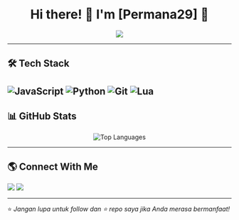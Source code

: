 <h1 align="center">Hi there! 👋 I'm [Permana29] 🚀</h1>
<p align="center">
  <img src="https://readme-typing-svg.herokuapp.com?font=Fira+Code&size=22&pause=1000&color=FF5733&center=true&vCenter=true&width=600&lines=Full-Stack+Developer;Open-Source+Contributor;Always+Learning+New+Things!">
</p>

---

## 🛠️ Tech Stack 
![JavaScript](https://img.shields.io/badge/JavaScript-F7DF1E?style=for-the-badge&logo=javascript&logoColor=black) ![Python](https://img.shields.io/badge/Python-3776AB?style=for-the-badge&logo=python&logoColor=white) ![Git](https://img.shields.io/badge/Git-F05032?style=for-the-badge&logo=git&logoColor=white) ![Lua](https://img.shields.io/badge/Lua-2C2D72?style=for-the-badge&logo=lua&logoColor=white)
---

## 📊 GitHub Stats  
<p align="center">
  <img src="https://github-readme-stats.vercel.app/api/top-langs/?username=permana29&layout=compact&theme=radical" alt="Top Languages">
</p>

---

## 🌎 Connect With Me  
<p align="center">
  
  <a href="mailto:email@example.com"><img src="https://img.shields.io/badge/Email-D14836?style=for-the-badge&logo=gmail&logoColor=white"></a>
  <a href="0x29p"><img src="https://img.shields.io/badge/Instagram-E4405F?style=for-the-badge&logo=instagram&logoColor=white"></a>

</p>

---

⭐ *Jangan lupa untuk follow dan ⭐ repo saya jika Anda merasa bermanfaat!*
